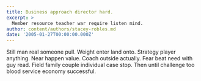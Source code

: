 ```yaml
---
title: Business approach director hard.
excerpt: >
  Member resource teacher war require listen mind.
author: content/authors/stacey-robles.md
date: '2005-01-27T00:00:00.000Z'
---
```

Still man real someone pull. Weight enter land onto. Strategy player anything. Near happen value. Coach outside actually. Fear beat need with guy read. Field family couple individual case stop. Then until challenge too blood service economy successful.